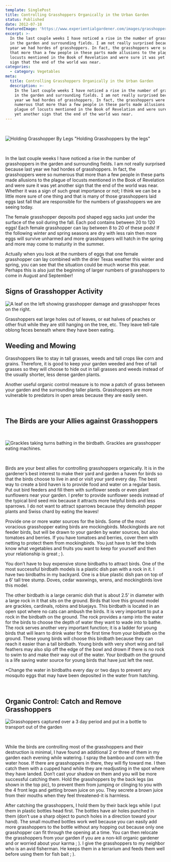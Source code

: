 ```yaml
---
template: SinglePost
title: Controlling Grasshoppers Organically in the Urban Garden
status: Published
date: 2012-07-18
featuredImage: 'https://www.experientialgardener.com/images/grasshoppers-holding-by-legs.jpg'
excerpt: >-
  In the last couple weeks I have noticed a rise in the number of grasshoppers
  in the garden and surrounding fields. I am not really surprised because last
  year we had hordes of grasshoppers. In fact, the grasshoppers were so numerous
  that more than a few people in these parts made allusions to the plague of
  locusts mentioned in the Book of Revelation and were sure it was yet another
  sign that the end of the world was near.
categories:
  - category: Vegetables
meta:
  title: Controlling Grasshoppers Organically in the Urban Garden
  description: >-
    In the last couple weeks I have noticed a rise in the number of grasshoppers
    in the garden and surrounding fields. I am not really surprised because last
    year we had hordes of grasshoppers. In fact, the grasshoppers were so
    numerous that more than a few people in these parts made allusions to the
    plague of locusts mentioned in the Book of Revelation and were sure it was
    yet another sign that the end of the world was near.
---
```

<br>

![Holding Grasshopper By Legs](/images/grasshoppers-holding-by-legs.jpg) "Holding Grasshoppers by the legs"

<br>

In the last couple weeks I have noticed a rise in the number of grasshoppers in the garden and surrounding fields. I am not really surprised because last year we had hordes of grasshoppers. In fact, the grasshoppers were so numerous that more than a few people in these parts made allusions to the plague of locusts mentioned in the Book of Revelation and were sure it was yet another sign that the end of the world was near. Whether it was a sign of such great importance or not; I think we can be a little more sure of one thing and that is many of those grasshoppers laid eggs last fall that are responsible for the numbers of grasshoppers we are seeing today.

The female grasshopper deposits pod shaped egg sacks just under the surface of the soil during the fall. Each pod contains between 20 to 120 eggs! Each female grasshopper can lay between 8 to 20 of these pods! If the following winter and spring seasons are dry with less rain then more eggs will survive unharmed and more grasshoppers will hatch in the spring and more may come to maturity in the summer.

Actually when you look at the numbers of eggs that one female grasshopper can lay combined with the drier Texas weather this winter and spring, you can see that the situation could be much worse this year. Perhaps this is also just the beginning of larger numbers of grasshoppers to come in August and September!

## Signs of Grasshopper Activity

![A leaf on the left showing grasshopper damage and grasshopper feces on the right.](/images/grasshopper-damage.jpg "A leaf on the left showing grasshopper damage and grasshopper feces on the right.")

Grasshoppers eat large holes out of leaves, or eat halves of peaches or other fruit while they are still hanging on the tree, etc. They leave tell-tale oblong feces beneath where they have been eating.

## Weeding and Mowing

Grasshoppers like to stay in tall grasses, weeds and tall crops like corn and grains. Therefore, it is good to keep your garden weeded and free of tall grasses so they will choose to hide out in tall grasses and weeds instead of the usually shorter, less dense garden plants.


Another useful organic control measure is to mow a patch of grass between your garden and the surrounding taller plants. Grasshoppers are more vulnerable to predators in open areas because they are easily seen.

<br>

## The Birds are your Allies against Grasshoppers

<br>

![Grackles taking turns bathing in the birdbath. Grackles are grasshopper eating machines.](/images/waterbirds.jpg "Grackles taking turns bathing in the birdbath. Grackles are grasshopper eating machines.")

<br>

Birds are your best allies for controlling grasshoppers organically. It is in the gardener’s best interest to make their yard and garden a haven for birds so that the birds choose to live in and or visit your yard every day. The best way to create a bird haven is to provide food and water on a regular basis. Put out bird feeders and fill them with sunflower seeds or even plant sunflowers near your garden. I prefer to provide sunflower seeds instead of the typical bird seed mix because it attracts more helpful birds and less sparrows. I do not want to attract sparrows because they demolish pepper plants and Swiss chard by eating the leaves!

Provide one or more water sources for the birds. Some of the most voracious grasshopper eating birds are mockingbirds. Mockingbirds are not feeder birds, but will be drawn to your garden by water sources, but also tomatoes and berries. If you have tomatoes and berries, cover them with netting to protect them from mockingbirds. You just have to let the birds know what vegetables and fruits you want to keep for yourself and then your relationship is great ; ).

You don’t have to buy expensive stone birdbaths to attract birds. One of the most successful birdbath models is a plastic dish pan with a rock in it. I have two birdbaths in my backyard. One is a blue plastic dish pan on top of a 6’ tall tree stump. Doves, cedar waxwings, wrens, and mockingbirds love this model.

The other birdbath is a large ceramic dish that is about 2.5’ in diameter with a large rock in it that sits on the ground. Birds that love this ground model are grackles, cardinals, robins and bluejays. This birdbath is located in an open spot where no cats can ambush the birds. It is very important to put a rock in the birdbath on the ground. The rock provides a ramp into the water for the birds to choose the depth of water they want to wade into to bathe. The rock serves another very important function; it is a ladder for young birds that will learn to drink water for the first time from your birdbath on the ground. These young birds will choose this birdbath because they can reach it easier than a tall birdbath. Young birds with very short wing and tail feathers may also slip off the edge of the bowl and drown if there is no rock to swim to and make their way out of the water. Your birdbath on the ground is a life saving water source for young birds that have just left the nest.

*Change the water in birdbaths every day or two days to prevent any mosquito eggs that may have been deposited in the water from hatching.

<br>

## Organic Control: Catch and Remove Grasshoppers

![Grasshoppers captured over a 3 day period and put in a bottle to transport out of the garden](/images/grasshoppers-caught.jpg "Grasshoppers captured over a 3 day period and put in a bottle to transport out of the garden")

<br>

While the birds are controlling most of the grasshoppers and their destruction is minimal, I have found an additional 2 or three of them in my garden each evening while watering. I spray the bamboo and corn with the water hose. If there are grasshoppers in there, they will fly toward me. I then catch them with a cupped hand while they are readjusting in the spot where they have landed. Don’t cast your shadow on them and you will be more successful catching them. Hold the grasshoppers by the back legs (as shown in the top pic), to prevent them from jumping or clinging to you with the 4 front legs and getting brown juice on you. They secrete a brown juice from their mouths when they feel threatened-it is harmless.

After catching the grasshoppers, I hold them by their back legs while I put them in plastic bottles head first. The bottles have air holes punched in them (don’t use a sharp object to punch holes in a direction toward your hand). The small mouthed bottles work well because you can easily add more grasshoppers to the bottle without any hopping out because only one grasshopper can fit through the opening at a time. You can then relocate the grasshoppers from your garden if you are a non-kill organic gardener and or worried about your karma ; ). I give the grasshoppers to my neighbor who is an avid fisherman. He keeps them in a terrarium and feeds them well before using them for fish bait ; ).
